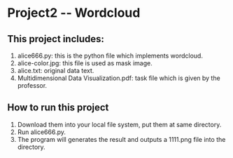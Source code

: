 # Project2 -- Wordcloud
## This project includes:
1. alice666.py: this is the python file which implements wordcloud.
2. alice-color.jpg: this file is used as mask image.
3. alice.txt: original data text.
4. Multidimensional Data Visualization.pdf: task file which is given by the professor.

## How to run this project
1. Download them into your local file system, put them at same directory.
2. Run alice666.py.
3. The program will generates the result and outputs a 1111.png file into the directory.
